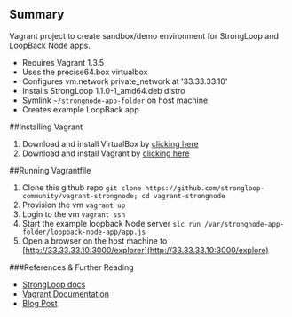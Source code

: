 Summary
---

Vagrant project to create sandbox/demo environment for StrongLoop and LoopBack Node apps.

- Requires Vagrant 1.3.5
- Uses the precise64.box virtualbox
- Configures vm.network private_network at '33.33.33.10'
- Installs StrongLoop 1.1.0-1_amd64.deb distro
- Symlink `~/strongnode-app-folder` on host machine
- Creates example LoopBack app

##Installing Vagrant

1. Download and install VirtualBox by [clicking here](https://www.virtualbox.org/wiki/Downloads)
1. Download and install Vagrant by [clicking here](http://downloads.vagrantup.com/)

##Running Vagrantfile

1. Clone this github repo
``` git clone https://github.com/strongloop-community/vagrant-strongnode; cd vagrant-strongnode ```
1. Provision the vm `vagrant up`
1. Login to the vm `vagrant ssh`
1. Start the example loopback Node server `slc run /var/strongnode-app-folder/loopback-node-app/app.js`
1. Open a browser on the host machine to [http://33.33.33.10:3000/explorer](http://33.33.33.10:3000/explore)

###References  & Further Reading
- [StrongLoop docs ](http://docs.StrongLoop.com)
- [Vagrant Documentation](http://docs.vagrantup.com/v2/getting-started/index.html)
- [Blog Post](post.md)
